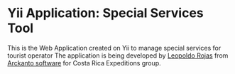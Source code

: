 # Yii Application: Special Services Tool

This is the Web Application created on Yii to manage special services for tourist operator
The application is being developed by [Leopoldo Rojas](mailto:leopoldo.rojas@arckanto.com) from [Arckanto software](http://www.arckanto.com) for Costa Rica Expeditions group.
